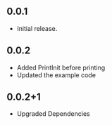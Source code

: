 ## 0.0.1

- Initial release.

## 0.0.2

- Added PrintInit before printing
- Updated the example code

## 0.0.2+1

- Upgraded Dependencies